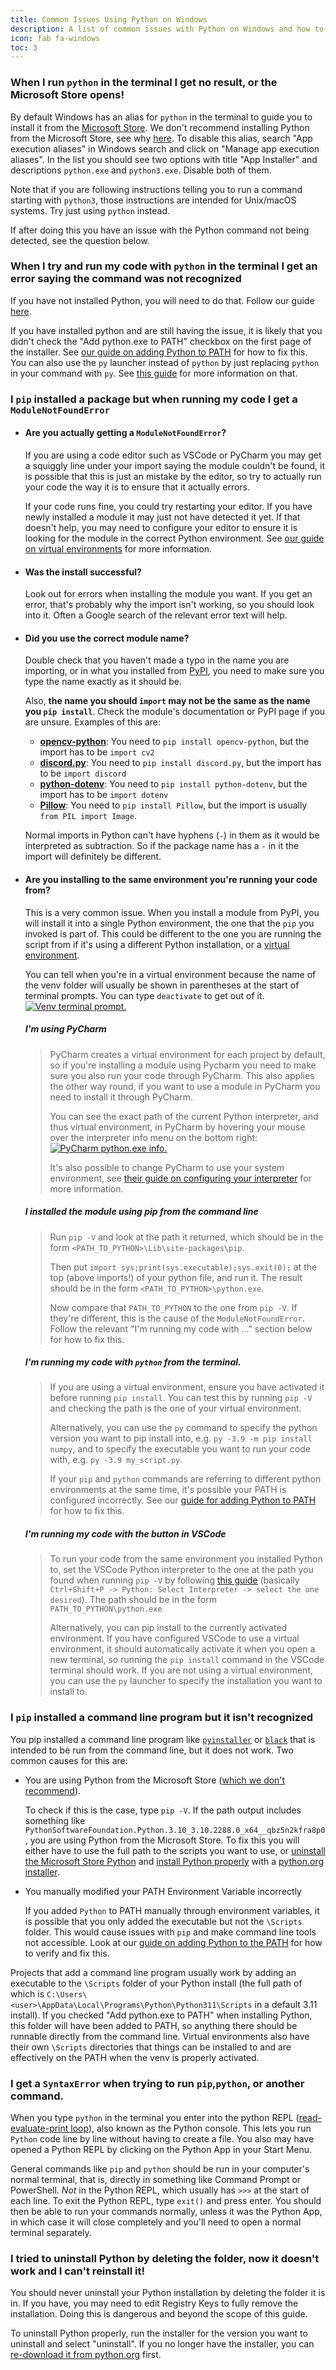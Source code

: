 ```yaml
---
title: Common Issues Using Python on Windows
description: A list of common issues with Python on Windows and how to fix them
icon: fab fa-windows
toc: 3
---
```


### When I run `python` in the terminal I get no result, or the Microsoft Store opens!

By default Windows has an alias for `python` in the terminal to guide you to install it from the [Microsoft
Store](https://apps.microsoft.com/store/search/python). We don't recommend installing Python from the Microsoft
Store, see why [here](../microsoft-store). To disable this alias, search "App execution aliases" in Windows search
and click on "Manage app execution aliases". In the list you should see two options with title "App Installer" and
descriptions `python.exe` and `python3.exe`. Disable both of them.

Note that if you are following instructions telling you to run a command starting with `python3`, those instructions are
intended for Unix/macOS systems. Try just using `python` instead.

If after doing this you have an issue with the Python command not being detected, see the question below.

### When I try and run my code with `python` in the terminal I get an error saying the command was not recognized

If you have not installed Python, you will need to do that. Follow our guide [here](../installing-and-using-python).

If you have installed python and are still having the issue, it is likely that you didn't check the "Add python.exe to
PATH" checkbox on the first page of the installer. See [our guide on adding Python to PATH](../putting-python-on-path)
for how to fix this. You can also use the `py` launcher instead of `python` by just replacing `python` in your command
with `py`. See [this guide](../installing-and-using-python/#the-py-launcher) for more information on that.

### I `pip` installed a package but when running my code I get a `ModuleNotFoundError`

-   #### Are you actually getting a `ModuleNotFoundError`?

    If you are using a code editor such as VSCode or PyCharm you may get a squiggly line under your import saying the
    module couldn't be found, it is possible that this is just an mistake by the editor, so try to actually run your
    code the way it is to ensure that it actually errors.

    If your code runs fine, you could try restarting your editor. If you have newly installed a module it may just not
    have detected it yet. If that doesn't help, you may need to configure your editor to ensure it is looking for the
    module in the correct Python environment. See [our guide on virtual
    environments](../installing-and-using-python/#virtual-environments) for more information.

-   #### Was the install successful?

    Look out for errors when installing the module you want. If you get an error, that's probably why the import isn't
    working, so you should look into it. Often a Google search of the relevant error text will help.

-   #### Did you use the correct module name?

    Double check that you haven't made a typo in the name you are importing, or in what you installed from
    [PyPI](https://pypi.org/), you need to make sure you type the name exactly as it should be.

    Also, **the name you should `import` may not be the same as the name you `pip install`**. Check the module's
    documentation or PyPI page if you are unsure. Examples of this are:

    -   [**opencv-python**](https://pypi.org/project/opencv-python/): You need to `pip install opencv-python`, but the
        import has to be `import cv2`
    -   [**discord.py**](https://pypi.org/project/discord.py/): You need to `pip install discord.py`, but the import has
        to be `import discord`
    -   [**python-dotenv**](https://pypi.org/project/python-dotenv/): You need to `pip install python-dotenv`, but the
        import has to be `import dotenv`
    -   [**Pillow**](https://pypi.org/project/Pillow/): You need to `pip install Pillow`, but the import is
        usually `from PIL import Image`.

    Normal imports in Python can't have hyphens (`-`) in them as it would be interpreted as subtraction. So if the
    package name has a `-` in it the import will definitely be different.

-   #### Are you installing to the same environment you're running your code from?

    This is a very common issue. When you install a module from PyPI, you will install it into a single Python
    environment, the one that the `pip` you invoked is part of. This could be different to the one you are running the
    script from if it's using a different Python installation, or a [virtual environment](../installing-and-using-python/#virtual-environments).

    You can tell when you're in a virtual environment because the name of the venv folder will usually be shown in
    parentheses at the start of terminal prompts. You can type `deactivate` to get out of it.
    [![Venv terminal prompt.](/static/images/content/python-on-windows/venv_prompt.png)](/static/images/content/python-on-windows/venv_prompt.png)

    ##### I'm using PyCharm

    > PyCharm creates a virtual environment for each project by default, so if you're installing a module using Pycharm
    > you need to make sure you also run your code through PyCharm. This also applies the other way round, if you want
    > to use a module in PyCharm you need to install it through PyCharm.
    >
    > You can see the exact path of the current Python interpreter, and thus virtual environment, in PyCharm by hovering
    > your mouse over the interpreter info menu on the bottom right:
    > [![PyCharm python.exe info.](/static/images/content/python-on-windows/pycharm_python_path.png)](/static/images/content/python-on-windows/pycharm_python_path.png)
    >
    > It's also possible to change PyCharm to use your system environment, see [their guide on configuring your
    > interpreter](https://www.jetbrains.com/help/pycharm/configuring-python-interpreter.html) for more information.

    ##### I installed the module using pip from the command line

    > Run `pip -V` and look at the path it returned, which should be in the form
    > `<PATH_TO_PYTHON>\Lib\site-packages\pip`.
    >
    > Then put `import sys;print(sys.executable);sys.exit(0);` at the top (above imports!) of your python file, and run
    > it. The result should be in the form `<PATH_TO_PYTHON>\python.exe`.
    >
    > Now compare that `PATH_TO_PYTHON` to the one from `pip -V`. If they're different, this is the cause of the
    > `ModuleNotFoundError`. Follow the relevant "I'm running my code with ..." section below for how to fix this.

    ##### I'm running my code with `python` from the terminal.

    > If you are using a virtual environment, ensure you have activated it before running `pip install`. You can test
    > this by running `pip -V` and checking the path is the one of your virtual environment.
    >
    > Alternatively, you can use the `py` command to specify the python version you want to pip install into, e.g.
    > `py -3.9 -m pip install numpy`, and to specify the executable you want to run your code with, e.g.
    > `py -3.9 my_script.py`.
    >
    > If your `pip` and `python` commands are referring to different python environments at the same time, it's possible
    > your PATH is configured incorrectly. See our [guide for adding Python to PATH](../putting-python-on-path) for
    > how to fix this.

    ##### I'm running my code with the button in VSCode

    > To run your code from the same environment you installed Python to, set the VSCode Python interpreter to the one
    > at the path you found when running `pip -V` by following [this
    > guide](https://code.visualstudio.com/docs/python/environments#_select-and-activate-an-environment) (basically
    > `Ctrl+Shift+P -> Python: Select Interpreter -> select the one desired`). The path should be in the form
    > `PATH_TO_PYTHON\python.exe`
    >
    > Alternatively, you can pip install to the currently activated environment. If you have configured VSCode to use a
    > virtual environment, it should automatically activate it when you open a new terminal, so running the
    > `pip install` command in the VSCode terminal should work. If you are not using a virtual environment, you can use
    > the `py` launcher to specify the installation you want to install to.

### I `pip` installed a command line program but it isn't recognized

You pip installed a command line program like [`pyinstaller`](https://pypi.org/project/pyinstaller/) or
[`black`](https://pypi.org/project/black/) that is intended to be run from the command line, but it does not work. Two
common causes for this are:

-   You are using Python from the Microsoft Store ([which we don't recommend](../microsoft-store)).

    To check if this is the case, type `pip -V`. If the path output includes something like
    `PythonSoftwareFoundation.Python.3.10_3.10.2288.0_x64__qbz5n2kfra8p0`, you are using Python from the Microsoft
    Store. To fix this you will either have to use the full path to the scripts you want to use, or [uninstall the
    Microsoft Store Python](../microsoft-store/#uninstalling) and [install Python
    properly](../installing-and-using-python) with a [python.org installer](https://www.python.org/downloads).

-   You manually modified your PATH Environment Variable incorrectly

    If you added `Python` to PATH manually through environment variables, it is possible that you only added the
    executable but not the `\Scripts` folder. This would cause issues with `pip` and make command line tools not
    accessible. Look at our [guide on adding Python to the
    PATH](../putting-python-on-path/#advanced-method-manually-edit-the-path) for how to verify and fix this.

Projects that add a command line program usually work by adding an executable to the `\Scripts` folder of your Python
install (the full path of which is `C:\Users\<user>\AppData\Local\Programs\Python\Python311\Scripts` in a default 3.11
install). If you checked "Add python.exe to PATH" when installing Python, this folder will have been added to PATH, so
anything there should be runnable directly from the command line. Virtual environments also have their own `\Scripts`
directories that things can be installed to and are effectively on the PATH when the venv is properly activated.

### I get a `SyntaxError` when trying to run `pip`,`python`, or another command.

When you type `python` in the terminal you enter into the python REPL ([read-evaluate-print
loop](https://en.wikipedia.org/wiki/Read%E2%80%93eval%E2%80%93print_loop)), also known as the Python console. This lets
you run `Python` code line by line without having to create a file. You also may have opened a Python REPL by clicking
on the Python App in your Start Menu.

General commands like `pip` and `python` should be run in your computer's normal terminal, that is, directly in
something like Command Prompt or PowerShell. _Not_ in the Python REPL, which usually has `>>>` at the start of each
line. To exit the Python REPL, type `exit()` and press enter. You should then be able to run your commands normally,
unless it was the Python App, in which case it will close completely and you'll need to open a normal terminal
separately.

### I tried to uninstall Python by deleting the folder, now it doesn't work and I can't reinstall it!

You should never uninstall your Python installation by deleting the folder it is in. If you have, you may need to edit
Registry Keys to fully remove the installation. Doing this is dangerous and beyond the scope of this guide.

To uninstall Python properly, run the installer for the version you want to uninstall and select "uninstall". If you no
longer have the installer, you can [re-download it from python.org](https://www.python.org/downloads/windows/) first.
